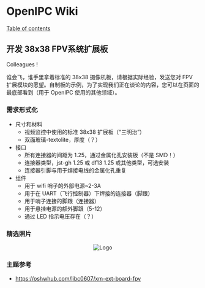 # OpenIPC Wiki
[Table of contents](../README.md)

开发 38x38 FPV系统扩展板
--------------------------------

Colleagues !

谁会飞，谁手里拿着标准的 38x38 摄像机板，请根据实际经验，发送您对 FPV 扩展模块的愿望。自制板的示例，为了实现我们正在谈论的内容，您可以在页面的最底部看到（用于 OpenIPC 使用的其他领域）。


### 需求形式化

- 尺寸和材料
  - 视频监控中使用的标准 38x38 扩展板（“三明治”）
  - 双面玻璃-textolite，厚度（？）
- 接口
  - 所有连接器的间距为 1.25，通过金属化孔安装板（不是 SMD！）
  - 连接器类型，jst-gh 1.25 或 df13 1.25 或其他类型，可选安装
  - 连接器引脚与用于焊接电线的金属化孔重复
- 组件
  - 用于 wifi 哨子的外部电源~2-3A
  - 用于在 UART（飞行控制器）下焊接的连接器（脚跟）
  - 用于哨子连接的脚跟（连接器）
  - 用于悬挂电源的额外脚跟（5-12）
  - 通过 LED 指示电压存在（？）

### 精选照片

<p align="center">
<img src="https://github.com/OpenIPC/wiki/blob/master/images/fpv-extension-old.jpg?raw=true" alt="Logo"/>
</p>

### 主题参考

* https://oshwhub.com/libc0607/xm-ext-board-fpv

